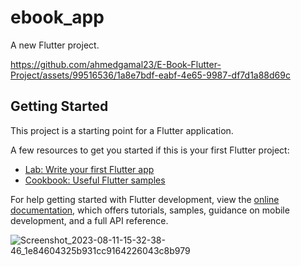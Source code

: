 # ebook_app
A new Flutter project.

https://github.com/ahmedgamal23/E-Book-Flutter-Project/assets/99516536/1a8e7bdf-eabf-4e65-9987-df7d1a88d69c

## Getting Started

This project is a starting point for a Flutter application.

A few resources to get you started if this is your first Flutter project:

- [Lab: Write your first Flutter app](https://docs.flutter.dev/get-started/codelab)
- [Cookbook: Useful Flutter samples](https://docs.flutter.dev/cookbook)

For help getting started with Flutter development, view the
[online documentation](https://docs.flutter.dev/), which offers tutorials,
samples, guidance on mobile development, and a full API reference.

![Screenshot_2023-08-11-15-32-38-46_1e84604325b931cc9164226043c8b979](https://github.com/ahmedgamal23/E-Book-Flutter-Project/assets/99516536/404ef8b5-f44b-47b5-a30e-174c118102fc)

